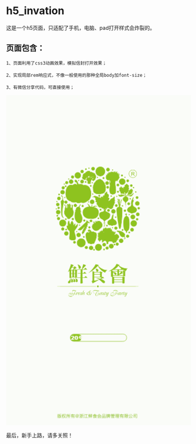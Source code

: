 # h5_invation
这是一个h5页面，只适配了手机，电脑、pad打开样式会炸裂的。

## 页面包含：

    1、页面利用了css3动画效果，模拟信封打开效果；
    
    2、实现局部rem响应式，不像一般使用的那种全局body加font-size；
    
    3、有微信分享代码，可直接使用；
    

<p align="center">
    <a href="https://www.iviewui.com">
        <img width="600" src="https://github.com/326462540/h5_invation/blob/master/images/GIF.gif">
    </a>
</p>    


最后，新手上路，请多关照！
